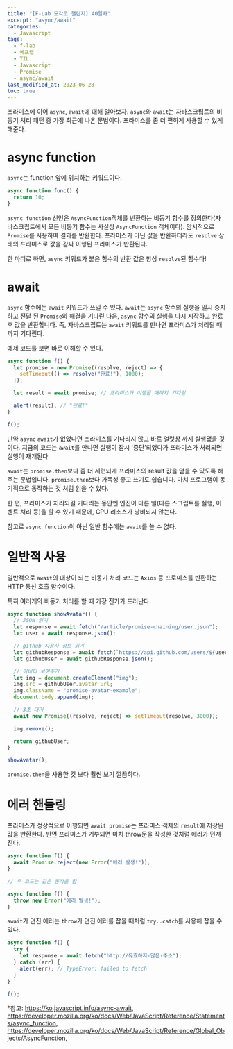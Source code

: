 ```yaml
---
title: "[F-Lab 모각코 챌린지] 40일차"
excerpt: "async/await"
categories:
  - Javascript
tags:
  - f-lab
  - 에프랩
  - TIL
  - Javascript
  - Promise
  - async/await
last_modified_at: 2023-06-28
toc: true
---
```


프라미스에 이어 `async`, `await`에 대해 알아보자. `async`와 `await`는 자바스크립트의 비동기 처리 패턴 중 가장 최근에 나온 문법이다. 프라미스를 좀 더 편하게 사용할 수 있게 해준다.

# async function

`async`는 function 앞에 위치하는 키워드이다.

```javascript
async function func() {
  return 10;
}
```

`async function` 선언은 `AsyncFunction`객체를 반환하는 비동기 함수를 정의한다(자바스크립트에서 모든 비동기 함수는 사실상 `AsyncFunction` 객체이다). 암시적으로 `Promise`를 사용하여 결과를 반환한다. 프라미스가 아닌 값을 반환하더라도 `resolve` 상태의 프라미스로 값을 감싸 이행된 프라미스가 반환된다.

한 마디로 하면, `async` 키워드가 붙은 함수의 반환 값은 항상 `resolve`된 함수다!

# await

`async` 함수에는 `await` 키워드가 쓰일 수 있다. `await`는 `async` 함수의 실행을 일시 중지하고 전달 된 `Promise`의 해결을 기다린 다음, `async` 함수의 실행을 다시 시작하고 완료후 값을 반환합니다. 즉, 자바스크립트는 `await` 키워드를 만나면 프라미스가 처리될 때까지 기다린다.

예제 코드를 보면 바로 이해할 수 있다.

```javascript
async function f() {
  let promise = new Promise((resolve, reject) => {
    setTimeout(() => resolve("완료!"), 1000);
  });

  let result = await promise; // 프라미스가 이행될 때까지 기다림

  alert(result); // "완료!"
}

f();
```

만약 `async` `await`가 없었다면 프라미스를 기다리지 않고 바로 얼럿창 까지 실행됐을 것이다. 지금의 코드는 `await`를 만나면 실행이 잠시 '중단’되었다가 프라미스가 처리되면 실행이 재개된다.

`await`는 `promise.then`보다 좀 더 세련되게 프라미스의 result 값을 얻을 수 있도록 해주는 문법입니다. `promise.then`보다 가독성 좋고 쓰기도 쉽습니다. 마치 프로그램이 동기적으로 동작하는 것 처럼 읽을 수 있다.

한 편, 프라미스가 처리되길 기다리는 동안엔 엔진이 다른 일(다른 스크립트를 실행, 이벤트 처리 등)을 할 수 있기 때문에, CPU 리소스가 낭비되지 않는다.

참고로 `async function`이 아닌 일반 함수에는 `await`를 쓸 수 없다.

# 일반적 사용

일반적으로 `await`의 대상이 되는 비동기 처리 코드는 `Axios` 등 프로미스를 반환하는 HTTP 통신 호출 함수이다.

특히 여러개의 비동기 처리를 할 때 가장 진가가 드러난다.

```javascript
async function showAvatar() {
  // JSON 읽기
  let response = await fetch("/article/promise-chaining/user.json");
  let user = await response.json();

  // github 사용자 정보 읽기
  let githubResponse = await fetch(`https://api.github.com/users/${user.name}`);
  let githubUser = await githubResponse.json();

  // 아바타 보여주기
  let img = document.createElement("img");
  img.src = githubUser.avatar_url;
  img.className = "promise-avatar-example";
  document.body.append(img);

  // 3초 대기
  await new Promise((resolve, reject) => setTimeout(resolve, 3000));

  img.remove();

  return githubUser;
}

showAvatar();
```

`promise.then`을 사용한 것 보다 훨씬 보기 깔끔하다.

# 에러 핸들링

프라미스가 정상적으로 이행되면 `await promise`는 프라미스 객체의 `result`에 저장된 값을 반환한다. 반면 프라미스가 거부되면 마치 throw문을 작성한 것처럼 에러가 던져진다.

```javascript
async function f() {
  await Promise.reject(new Error("에러 발생!"));
}

// 두 코드는 같은 동작을 함

async function f() {
  throw new Error("에러 발생!");
}
```

`await`가 던진 에러는 `throw`가 던진 에러를 잡을 때처럼 `try..catch`를 사용해 잡을 수 있다.

```javascript
async function f() {
  try {
    let response = await fetch("http://유효하지-않은-주소");
  } catch (err) {
    alert(err); // TypeError: failed to fetch
  }
}

f();
```

\*참고:
<https://ko.javascript.info/async-await>,  
<https://developer.mozilla.org/ko/docs/Web/JavaScript/Reference/Statements/async_function>,  
<https://developer.mozilla.org/ko/docs/Web/JavaScript/Reference/Global_Objects/AsyncFunction>,
